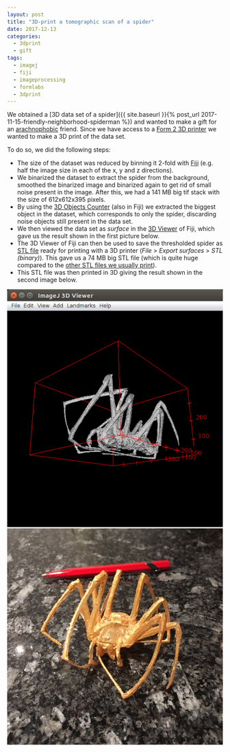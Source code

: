 ```yaml
---
layout: post
title: "3D-print a tomographic scan of a spider"
date: 2017-12-13
categories:
  - 3dprint
  - gift
tags:
  - imagej
  - fiji
  - imageprocessing
  - formlabs
  - 3dprint
---
```


We obtained a [3D data set of a spider]({{ site.baseurl }}{% post_url 2017-11-15-friendly-neighborhood-spiderman %}) and wanted to make a gift for an [arachnophobic](http://enwp.org/arachnophobia) friend.
Since we have access to a [Form 2 3D printer](https://formlabs.com/3d-printers/form-2/) we wanted to make a 3D print of the data set.

To do so, we did the following steps:
- The size of the dataset was reduced by binning it 2-fold with [Fiji](http://fiji.sc) (e.g. half the image size in each of the x, y and z directions).
- We binarized the dataset to extract the spider from the background, smoothed the binarized image and binarized again to get rid of small noise present in the image.
  After this, we had a 141 MB big tif stack with the size of 612x612x395 pixels.
- By using the [3D Objects Counter](https://imagej.net/3D_Objects_Counter) (also in Fiji) we extracted the biggest object in the dataset, which corresponds to only the spider, discarding noise objects still present in the data set.
- We then viewed the data set as *surface* in the [3D Viewer](https://imagej.net/3D_Viewer) of Fiji, which gave us the result shown in the first picture below.
- The 3D Viewer of Fiji can then be used to save the thresholded spider as [STL file](https://en.wikipedia.org/wiki/STL_(file_format)) ready for printing with a 3D printer (*File* > *Export surfaces* > *STL (binary)*).
  This gave us a 74 MB big STL file (which is quite huge compared to the [other STL files we usually print](https://github.com/habi/OpenSCAD/tree/master/STL)).
- This STL file was then printed in 3D giving the result shown in the second image below.

![3D Viewer](/assets/2017/12/13/3dprint-a-spider/3dviewer.png)
![Final result](/assets/2017/12/13/3dprint-a-spider/printed.jpg)

